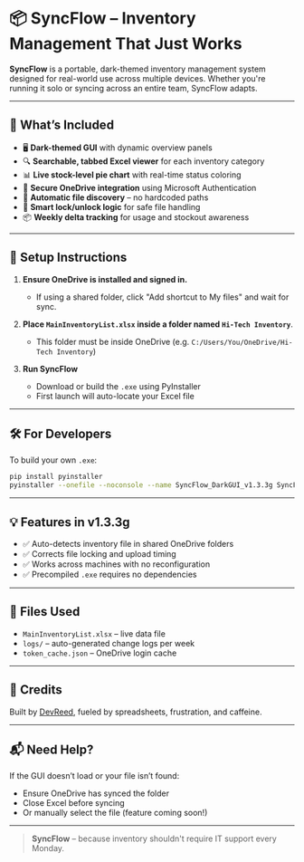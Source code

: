 # 📦 SyncFlow – Inventory Management That Just Works

**SyncFlow** is a portable, dark-themed inventory management system designed for real-world use across multiple devices. Whether you're running it solo or syncing across an entire team, SyncFlow adapts.

---

## 🚀 What’s Included

* 🖥️ **Dark-themed GUI** with dynamic overview panels
* 🔍 **Searchable, tabbed Excel viewer** for each inventory category
* 📊 **Live stock-level pie chart** with real-time status coloring
* 🔐 **Secure OneDrive integration** using Microsoft Authentication
* 📁 **Automatic file discovery** – no hardcoded paths
* 🔁 **Smart lock/unlock logic** for safe file handling
* 📦 **Weekly delta tracking** for usage and stockout awareness

---

## 🔧 Setup Instructions

1. **Ensure OneDrive is installed and signed in.**

   * If using a shared folder, click "Add shortcut to My files" and wait for sync.

2. **Place `MainInventoryList.xlsx` inside a folder named `Hi-Tech Inventory`**.

   * This folder must be inside OneDrive (e.g. `C:/Users/You/OneDrive/Hi-Tech Inventory`)

3. **Run SyncFlow**

   * Download or build the `.exe` using PyInstaller
   * First launch will auto-locate your Excel file

---

## 🛠 For Developers

To build your own `.exe`:

```bash
pip install pyinstaller
pyinstaller --onefile --noconsole --name SyncFlow_DarkGUI_v1.3.3g SyncFlow_AutoFileLocator.py
```

---

## 💡 Features in v1.3.3g

* ✅ Auto-detects inventory file in shared OneDrive folders
* ✅ Corrects file locking and upload timing
* ✅ Works across machines with no reconfiguration
* ✅ Precompiled `.exe` requires no dependencies

---

## 📎 Files Used

* `MainInventoryList.xlsx` – live data file
* `logs/` – auto-generated change logs per week
* `token_cache.json` – OneDrive login cache

---

## 🙌 Credits

Built by [DevReed](https://github.com/DevReed), fueled by spreadsheets, frustration, and caffeine.

---

## 📬 Need Help?

If the GUI doesn’t load or your file isn’t found:

* Ensure OneDrive has synced the folder
* Close Excel before syncing
* Or manually select the file (feature coming soon!)

---

> **SyncFlow** – because inventory shouldn't require IT support every Monday.
